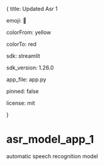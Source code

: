 {
title: Updated Asr 1

emoji: 🚀

colorFrom: yellow

colorTo: red

sdk: streamlit

sdk_version: 1.26.0

app_file: app.py

pinned: false

license: mit

}
# asr_model_app_1
automatic speech recognition model
